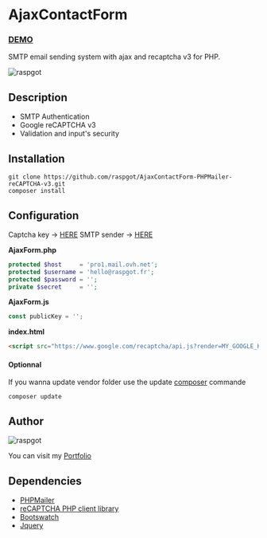 
# AjaxContactForm

### [DEMO](https://dev.raspgot.fr/github/contact-form-recaptcha-v3)
SMTP email sending system with ajax and recaptcha v3 for PHP.

![raspgot](https://dev.raspgot.fr/github/contact-form-recaptcha-v3/screen.png)

## Description
* SMTP Authentication
* Google reCAPTCHA v3
* Validation and input's security

## Installation
```
git clone https://github.com/raspgot/AjaxContactForm-PHPMailer-reCAPTCHA-v3.git
composer install
```

## Configuration
Captcha key -> [HERE](https://www.google.com/recaptcha/intro/v3.html)
SMTP sender -> [HERE](https://www.infomaniak.com/fr/hebergement/web-et-mail/hebergement-mail)

**AjaxForm.php**
```php
protected $host     = 'pro1.mail.ovh.net';
protected $username = 'hello@raspgot.fr';
protected $password = '';
private $secret     = '';
```

**AjaxForm.js**
```javascript
const publicKey = '';
```

**index.html**
```html
<script src="https://www.google.com/recaptcha/api.js?render=MY_GOOGLE_KEY"></script>
```

#### Optionnal
If you wanna update vendor folder use the update [composer](https://getcomposer.org/) commande
```shell
composer update
```
## Author
![raspgot](https://dev.raspgot.fr/github/contact-form-recaptcha-v3/raspgot.png)

You can visit my [Portfolio](https://raspgot.fr)

## Dependencies
* [PHPMailer](https://github.com/PHPMailer/PHPMailer)
* [reCAPTCHA PHP client library](https://github.com/google/recaptcha)
* [Bootswatch](https://bootswatch.com/)
* [Jquery](https://jquery.com/)

